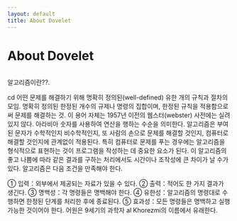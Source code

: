 ```yaml
---
layout: default
title: About Dovelet
---
```


<div class="post">
	<h1 class="pageTitle">About Dovelet</h1>
	<img src="{{ '/assets/img/touring.jpg' | prepend: site.baseurl }}" alt=""> 
	<p class="intro">알고리즘이란??.</p>
	<p>cd 어떤 문제를 해결하기 위해 명확히 정의된(well-defined) 유한 개의 규칙과 절차의 모임. 명확히 정의된 한정된 개수의 		규제나 명령의 집합이며, 한정된 규칙을 적용함으로써 문제를 해결하는 것. 이 용어 자체는 1957년 이전의 웹스터(webster) 		사전에는 실려 있지 않다. 아라비아 숫자를 사용하여 연산을 행하는 수순을 의미한다. 알고리즘은 부여된 문자가 수학적인지 		비수학적인지, 또 사람의 손으로 문제를 해결할 것인지, 컴퓨터로 해결할 것인지에 관계없이 적용된다. 특히 컴퓨터로 문제를 		푸는 경우에는 알고리즘을 형식적으로 표현하는 것이 프로그램을 작성하는 데 중요한 요소가 된다. 이 알고리즘의 좋고 나쁨에 		따라 같은 결과를 구하는 처리에서도 시간이나 조작성에 큰 차이가 날 수가 있다. 알고리즘은 다음 조건을 만족해야 한다.</p>
<p>① 입력：외부에서 제공되는 자료가 있을 수 있다.
   ② 출력：적어도 한 가지 결과가 생긴다.
   ③ 명백성：각 명령들은 명백해야 한다.
   ④ 유한성：알고리즘의 명령대로 수행하면 한정된 단계를 처리한 후에 종료된다.
   ⑤ 효과성：모든 명령들은 명백하고 실행 가능한 것이어야 한다. 어원은 9세기의 과학자 al Khorezmi의 이름에서 유래한다.</p>

</div>
